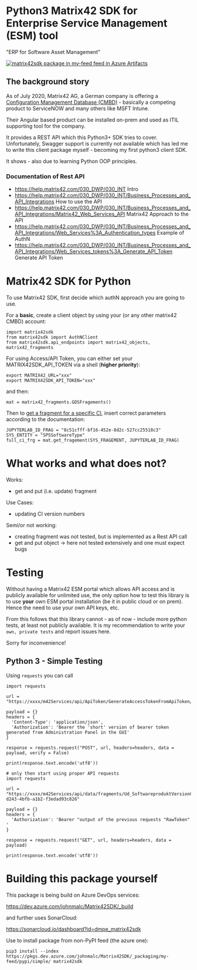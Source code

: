 # Python3 Matrix42 SDK for Enterprise Service Management (ESM) tool

"ERP for Software Asset Management"

[![matrix42sdk package in my-feed feed in Azure Artifacts](https://feeds.dev.azure.com/johnmalc/2efa647f-e5a5-4720-835d-4fc45fde9432/_apis/public/Packaging/Feeds/0c65acb4-f8ae-4df6-9f17-9db0f7687350/Packages/313927f6-82a5-4f2b-9bb0-9b90bcf3cec2/Badge)](https://dev.azure.com/johnmalc/Matrix42SDK/_packaging?_a=package&feed=0c65acb4-f8ae-4df6-9f17-9db0f7687350&package=313927f6-82a5-4f2b-9bb0-9b90bcf3cec2&preferRelease=true)

## The background story

As of July 2020, Matrix42 AG, a German company is offering a [Configuration Management Database (CMBD)](https://www.matrix42.com/en/digital-workspace-management/enterprise-service-management) - basically a competing product to ServiceNOW and many others like MSFT Intune.

Their Angular based product can be installed on-prem and used as ITIL supporting tool for the company.

It provides a REST API which this Python3+ SDK tries to cover.
Unfortunately, Swagger support is currently not available which has led me to write this client package myself - becoming my first python3 client SDK.

It shows - also due to learning Python OOP principles.

### Documentation of Rest API

- <https://help.matrix42.com/030_DWP/030_INT> Intro
- <https://help.matrix42.com/030_DWP/030_INT/Business_Processes_and_API_Integrations> How to use the API
- <https://help.matrix42.com/030_DWP/030_INT/Business_Processes_and_API_Integrations/Matrix42_Web_Services_API> Matrix42 Approach to the API
- <https://help.matrix42.com/030_DWP/030_INT/Business_Processes_and_API_Integrations/Web_Services%3A_Authentication_types> Example of AuthN
- <https://help.matrix42.com/030_DWP/030_INT/Business_Processes_and_API_Integrations/Web_Services_tokens%3A_Generate_API_Token> Generate API Token

# Matrix42 SDK for Python

To use Matrix42 SDK, first decide which authN approach you are going to use.

For a **basic**, create a client object by using your (or any other matrix42 CMBD) account:

```{python}
import matrix42sdk
from matrix42sdk import AuthNClient
from matrix42sdk.api_endpoints import matrix42_objects, matrix42_fragments
```

For using Access/API Token, you can either set your MATRIX42SDK_API_TOKEN via a shell (**higher priority**):

```{shell}
export MATRIX42_URL="xxx"
export MATRIX42SDK_API_TOKEN="xxx"
```
and then:

```{python3}
mat = matrix42_fragments.GDSFragements()
```

Then to [get a fragment for a specific CI](https://help.matrix42.com/030_DWP/030_INT/Business_Processes_and_API_Integrations/Public_API_reference_documentation/Fragments_Data_Service%3A_Get_Fragment_data), insert correct parameters according to the documentation:

```
JUPYTERLAB_ID_FRAG = "8c51cfff-bf16-452e-8d2c-527cc25518c3"
SYS_ENTITY = "SPSSoftwareType"
full_ci_frg = mat.get_fragement(SYS_FRAGEMENT, JUPYTERLAB_ID_FRAG)
```

# What works and what does not?

Works:

- get and put (i.e. update) fragment

Use Cases:

- updating CI version numbers

Semi/or not working:

- creating fragment was not tested, but is implemented as a Rest API call
- get and put object -> here not tested extensively and one must expect bugs


# Testing

Without having a Matrix42 ESM portal which allows API access and is publicly available for unlimited use, the only option how to test this library is
to use **your** own ESM portal installation (be it in public cloud or on prem).
Hence the need to use your own API keys, etc.

From this follows that this library cannot - as of now - include more python tests, at least not publicly available.
It is my recommendation to write your `own, private tests` and report issues here.

Sorry for inconvenience!

## Python 3 - Simple Testing

Using `requests` you can call

```
import requests

url = "https://xxxx/m42Services/api/ApiToken/GenerateAccessTokenFromApiToken/"

payload = {}
headers = {
  'Content-Type': 'application/json',
  'Authorization': 'Bearer the 'short' version of bearer token generated from Administration Panel in the GUI'
}

response = requests.request("POST", url, headers=headers, data = payload, verify = False)

print(response.text.encode('utf8'))

# only then start using proper API requests
import requests

url = "https://xxxx/m42Services/api/data/fragments/Ud_SoftwareproduktVersionClassBase/775c82cf-d243-4bfb-a1b2-f3edad93c826"

payload = {}
headers = {
  'Authorization': 'Bearer "output of the previous requests "RawToken" '
}

response = requests.request("GET", url, headers=headers, data = payload)

print(response.text.encode('utf8'))
```

# Building this package yourself

This package is being build on Azure DevOps services:

<https://dev.azure.com/johnmalc/Matrix42SDK/_build>

and further uses SonarCloud:

<https://sonarcloud.io/dashboard?id=dmpe_matrix42sdk>

Use to install package from non-PyPI feed (the azure one):

```
pip3 install --index https://pkgs.dev.azure.com/johnmalc/Matrix42SDK/_packaging/my-feed/pypi/simple/ matrix42sdk
```
